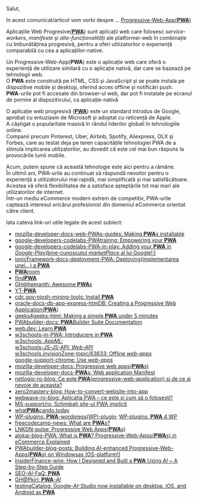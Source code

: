 Salut,

In acest comunicat/articol vom vorbi despre ... [Progressive-Web-App(**PWA**)](https://en.wikipedia.org/wiki/Progressive_web_app)

Aplicațiile Web Progresive([**PWA**](https://equaltozero.ro/blog/progressive-web-application-pwa/)) sunt aplicații web care folosesc *service-workers*, *manifeste* și *alte-funcționalități* ale platformei-web în combinație cu îmbunătățirea progresivă, pentru a oferi utilizatorilor o experiență comparabilă cu cea a aplicațiilor-native.

Un Progressive-Web-App(**PWA**) este o aplicație web care oferă o experiență de utilizare similară cu o aplicație nativă, dar care se bazează pe tehnologii web. 
<br/>O **PWA** este construită pe HTML, CSS și JavaScript și se poate instala pe dispozitive mobile și desktop, oferind acces offline și notificări push. 
<br/>**PWA**-urile pot fi accesate din browser-ul web, dar pot fi instalate pe ecranul de pornire al dispozitivului, ca aplicație-nativă

O aplicație web progresivă ([**PWA**](https://www.cloudflight.io/en/blog/pwa/)) este un standard introdus de Google, aprobat cu entuziasm de Microsoft și adoptat cu reticență de Apple. 
<br/>A câștigat o popularitate masivă în rândul liderilor globali în tehnologiile online. 
<br/>Companii precum Pinterest, Uber, Airbnb, Spotify, Aliexpress, OLX și Forbes, care au testat deja pe teren capacitățile tehnologiei PWA de a stimula implicarea utilizatorilor, au dovedit că este cel mai bun răspuns la provocările lumii mobile.

Acum, putem spune că această tehnologie este aici pentru a rămâne. 
<br/>În ultimii ani, PWA-urile au continuat să răspundă nevoilor pentru o experiență a utilizatorului mai rapidă, mai simplificată și mai satisfăcătoare. 
<br/>Acestea vă oferă flexibilitatea de a satisface așteptările tot mai mari ale utilizatorilor de internet. 
<br/>Într-un mediu eCommerce modern extrem de competitiv, PWA-urile captează interesul oricărui profesionist din domeniul eCommerce orientat către client.


Iata cateva link-uri utile legate de acest subiect:

 - [mozilla-developer-docs-web-PWAs-guides: Making **PWA**s installable](https://developer.mozilla.org/en-US/docs/Web/Progressive_web_apps/Guides/Making_PWAs_installable)
 - [google-developers-codelabs-PWAtrainng: Empowering your **PWA**](https://developers.google.com/codelabs/pwa-training/pwa05--empowering-your-pwa#0)
 - [google-developers-codelabs-PWA-in-play: Adding your **PWA** in *Google-Play*(bine-cunoscutul *marketPlace* al lui Google!:)](https://developers.google.com/codelabs/pwa-in-play#0)
 - [ionicFramework-docs-deployment-PWA: Deploying(implementarea unei...) a **PWA**](https://ionicframework.com/docs/deployment/progressive-web-app)
 - [**PWA**room](https://progressivewebapproom.com/)
 - [find**PWA**](https://www.findpwa.com/)
 - [GH@hemanth: Awesome **PWA**s](https://github.com/hemanth/awesome-pwa)
 - [YT-**PWA**](https://www.youtube.com/playlist?list=PLlrxD0HtieHjqO1pNqScMngrV7oFro-TY)
 - [cdc.gov-niosh-mining-tools: Install **PWA**](https://www.cdc.gov/niosh/mining/tools/installpwa.html)
 - [oracle-docs-db-app-express-htmDB: Creating a Progressive Web Application(**PWA**)](https://docs.oracle.com/en/database/oracle/application-express/21.2/htmdb/crreating-a-progressive-web-application.html#GUID-0F0D45E3-DAB9-44FF-B782-FFF37C67B2EB)
 - [geeks4geeks-html: Making a simple **PWA** under 5 minutes](https://www.geeksforgeeks.org/html/making-a-simple-pwa-under-5-minutes/)
 - [PWAbuilder-docs: **PWA**Builder Suite Documentation](https://docs.pwabuilder.com/#/)
 - [web.dev: Learn **PWA**](https://web.dev/learn/pwa)
 - [w3schools-in-PWA: Introducere in **PWA**](https://www.w3schools.in/progressive-web-application/introduction-to-progressive-web-applications-pwa)
 <br/>[w3schools: *AppML*](https://www.w3schools.com/appml/);
 <br/>[w3schools-JS-JS-API: *Web-API*](https://www.w3schools.com/js/js_api_intro.asp)
 <br/>[w3schools.invisionZone-topic/63633: Offline *web-apps*](https://w3schools.invisionzone.com/topic/63633-offline-web-apps/)
 <br/>[google-support-chrome: Use *web-apps*](https://support.google.com/chrome/answer/9658361?hl=en&co=GENIE.Platform%3DDesktop)
 - [mozilla-developer-docs: Progressive web apps(**PWA**s)](https://developer.mozilla.org/en-US/docs/Web/Progressive_web_apps)
 - [mozilla-developer-docs-**PWA**s: Web application Manifest](https://developer.mozilla.org/en-US/docs/Web/Progressive_web_apps/Manifest)
 - [netlogiq-ro-blog: Ce este **PWA**(progressive-web-application) si de ce ai nevoie de aceasta?](https://www.netlogiq.ro/blog/ce-este-pwa-progressive-web-application-si-de-ce-ai-nevoie-de-el/)
 - [zero2mastery-blog: How-to-convert-website-into-app](https://zerotomastery.io/blog/how-to-convert-website-into-app/)
 - [webwave-ro-blog: Aplicația PWA – ce este și cum să o folosești?](https://webwave.ro/blog/aplicatie-pwa)
 - [MS-support/ro: Schimbați site-ul PWA implicit](https://support.microsoft.com/ro-ro/topic/schimba%C8%9Bi-site-ul-pwa-implicit-f15cdeb4-296c-4761-b0b0-761185719656)
 - [what**PWA**cando.today](https://whatpwacando.today/)
 - [WP-plugins: **PWA**-wordpress(WP)-plugin](https://wordpress.org/plugins/pwa/); [WP-plugins: **PWA** 4 WP](https://wordpress.org/plugins/pwa-for-wp/)
 - [freecodecamp-news: What are **PWA**s?](https://www.freecodecamp.org/news/what-are-progressive-web-apps/)
 - [LNKDN-pulse: Progressive Web Apps(**PWA**s)](https://www.linkedin.com/pulse/progressive-web-appspwa-fitinstitutodetecnologia-hio1f/)
 - [alokai-blog-PWA: What is **PWA**? Progressive-Web-Apps(**PWA**s) in eCommerce Explained](https://alokai.com/blog/pwa)
 - [PWAbuilder-blog-posts: Building *AI*-enhanced Progressive-Web-Apps(**PWA**s) on Windowsas (OS-platform!)](https://blog.pwabuilder.com/posts/building-ai-enhanced-progressive-web-apps-on-windows/)
 - [insiderFinance-wire: How I Designed and Built a **PWA** Using *AI* ~ A Step-by-Step Guide](https://wire.insiderfinance.io/how-i-designed-and-built-a-pwa-using-ai-a-step-by-step-guide-61b0a0c99748)
 - [SEO-*AI*-FaQ: **PWA**](https://seo.ai/faq/progressive-web-app-pwa)
 - [GH@Pkiri: **PWA**-*AI*](https://github.com/Pkiri/pwa-ai)
 - [testingCatalog: Google-*AI*-Studio now installable on desktop, iOS, and Android as **PWA**](https://www.testingcatalog.com/google-ai-studio-now-installable-on-desktop-ios-and-android-as-pwa/)
